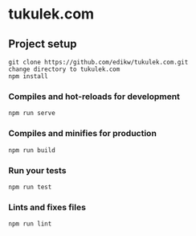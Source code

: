 
# tukulek.com

## Project setup
```
git clone https://github.com/edikw/tukulek.com.git
change directory to tukulek.com
npm install
```

### Compiles and hot-reloads for development
```
npm run serve
```

### Compiles and minifies for production
```
npm run build
```

### Run your tests
```
npm run test
```

### Lints and fixes files
```
npm run lint
```
